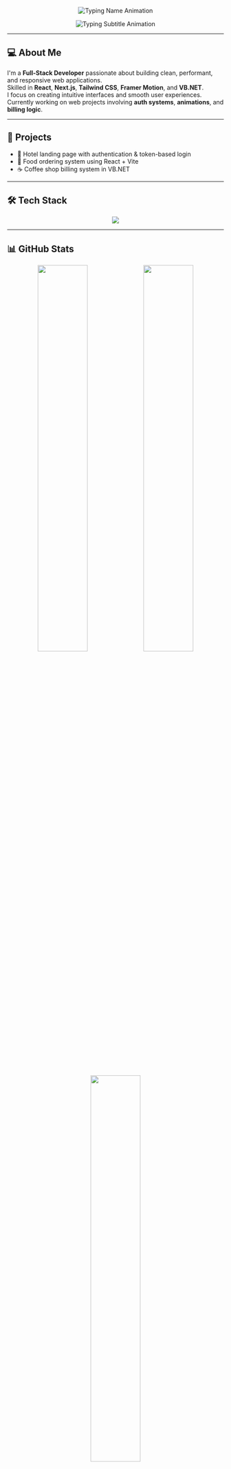 <p align="center">
  <img src="https://readme-typing-svg.demolab.com?font=Fira+Code&size=32&duration=3000&pause=1000&center=true&vCenter=true&width=435&lines=Hi+there+👋%2C+I'm+Sayan+Chatterjee" alt="Typing Name Animation" />
</p>

<p align="center">
  <img src="https://readme-typing-svg.demolab.com?font=Fira+Code&size=24&pause=1000&center=true&vCenter=true&width=450&lines=Full-Stack+Developer;Frontend+Specialist;Loves+Clean+Code+%26+UI%2FUX;Always+Learning+Something+New" alt="Typing Subtitle Animation" />
</p>

---

## 💻 About Me

I'm a **Full-Stack Developer** passionate about building clean, performant, and responsive web applications.  
Skilled in **React**, **Next.js**, **Tailwind CSS**, **Framer Motion**, and **VB.NET**.  
I focus on creating intuitive interfaces and smooth user experiences.  
Currently working on web projects involving **auth systems**, **animations**, and **billing logic**.

---

## 🚀 Projects

- 🏨 Hotel landing page with authentication & token-based login  
- 🍕 Food ordering system using React + Vite  
- ☕ Coffee shop billing system in VB.NET

---

## 🛠️ Tech Stack

<p align="center">
  <img src="https://skillicons.dev/icons?i=react,nextjs,js,html,css,tailwind,figma,git,vscode,dotnet" />
</p>

---

## 📊 GitHub Stats

<p align="center">
  <img src="https://github-readme-stats.vercel.app/api?username=yourusername&show_icons=true&theme=tokyonight" width="48%" />
  <img src="https://github-readme-streak-stats.herokuapp.com?user=yourusername&theme=tokyonight" width="48%" />
</p>

<p align="center">
  <img src="https://github-readme-stats.vercel.app/api/top-langs/?username=yourusername&layout=compact&theme=tokyonight" width="48%" />
</p>

---

## 📫 Connect With Me

<p align="center">
  <a href="mailto:sayanchatterjee@example.com"><img src="https://img.shields.io/badge/Email-D14836?style=for-the-badge&logo=gmail&logoColor=white" /></a>
  <a href="https://yourwebsite.com"><img src="https://img.shields.io/badge/Portfolio-000?style=for-the-badge&logo=vercel&logoColor=white" /></a>
  <a href="https://linkedin.com/in/yourprofile"><img src="https://img.shields.io/badge/LinkedIn-0A66C2?style=for-the-badge&logo=linkedin&logoColor=white" /></a>
</p>

---

## ⚡ Fun Fact

> “Code is like humor. When you have to explain it, it’s bad.” — *Cory House*

---

<p align="center">
  <img src="https://komarev.com/ghpvc/?username=yourusername&label=Profile+Views&color=blueviolet&style=flat-square" alt="visitor counter" />
</p>
